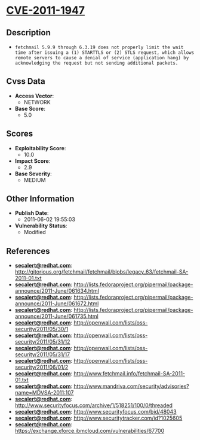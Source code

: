 
# [CVE-2011-1947](http://gitorious.org/fetchmail/fetchmail/blobs/legacy_63/fetchmail-SA-2011-01.txt)

## Description

- `fetchmail 5.9.9 through 6.3.19 does not properly limit the wait time after issuing a (1) STARTTLS or (2) STLS request, which allows remote servers to cause a denial of service (application hang) by acknowledging the request but not sending additional packets.`

## Cvss Data

- **Access Vector**:
  - NETWORK
- **Base Score**:
  - 5.0

## Scores

- **Exploitability Score**:
  - 10.0
- **Impact Score**:
  - 2.9
- **Base Severity**:
  - MEDIUM

## Other Information

- **Publish Date**:
  - 2011-06-02 19:55:03
- **Vulnerability Status**:
  - Modified

## References

- **secalert@redhat.com**: http://gitorious.org/fetchmail/fetchmail/blobs/legacy_63/fetchmail-SA-2011-01.txt
- **secalert@redhat.com**: http://lists.fedoraproject.org/pipermail/package-announce/2011-June/061634.html
- **secalert@redhat.com**: http://lists.fedoraproject.org/pipermail/package-announce/2011-June/061672.html
- **secalert@redhat.com**: http://lists.fedoraproject.org/pipermail/package-announce/2011-June/061735.html
- **secalert@redhat.com**: http://openwall.com/lists/oss-security/2011/05/30/1
- **secalert@redhat.com**: http://openwall.com/lists/oss-security/2011/05/31/12
- **secalert@redhat.com**: http://openwall.com/lists/oss-security/2011/05/31/17
- **secalert@redhat.com**: http://openwall.com/lists/oss-security/2011/06/01/2
- **secalert@redhat.com**: http://www.fetchmail.info/fetchmail-SA-2011-01.txt
- **secalert@redhat.com**: http://www.mandriva.com/security/advisories?name=MDVSA-2011:107
- **secalert@redhat.com**: http://www.securityfocus.com/archive/1/518251/100/0/threaded
- **secalert@redhat.com**: http://www.securityfocus.com/bid/48043
- **secalert@redhat.com**: http://www.securitytracker.com/id?1025605
- **secalert@redhat.com**: https://exchange.xforce.ibmcloud.com/vulnerabilities/67700
